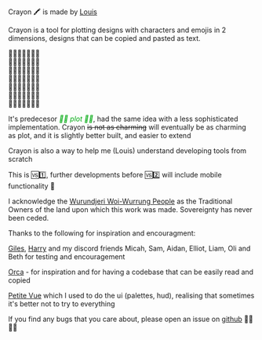 <p>
    Crayon 🖍 is made by <a href="http://yesthisislouis.com">Louis</a>
</p>
<p>
    Crayon is a tool for plotting designs with characters and emojis in 2 dimensions, designs that can be copied and pasted as text.
</p>
<p class="crayon">
    🐖🐖🐖🐖🐖🐖🐖<br>
    🐖🌱🌱🌱🌱🌱🐖<br>
    🐖🌱🌱🌱🌱🌱🐖<br>
    🐖🌱🌱💒🌱🌱🐖<br>
    🐖🌱🌱🌱🌱🌱🐖<br>
    🐖🌱🌱🌱🌱🌱🐖<br>
    🐖🐖🐖🐖🐖🐖🐖<br>
</p>
<p>It's predecesor <a href="https://yesthisislouis.com/plot" style="color: #00aa11; font-style: italic; text-decoration: none;">🌳🌳 plot 🌳🌳</a>, had the same idea with a less sophisticated implementation. Crayon <strike>is not as charming</strike> will eventually be as charming as plot, and it is slightly better built, and easier to extend</p>
<p>Crayon is also a way to help me (Louis) understand developing tools from scratch</p>
<p>This is 🆚1️⃣, further developments before 🆚2️⃣ will include mobile functionality 📳</p>
<p>I acknowledge the <a href="https://www.wurundjeri.com.au/">Wurundjeri Woi-Wurrung People</a> as the Traditional Owners of the land upon which this work was made. Sovereignty has never been ceded.</p>
<p>Thanks to the following for inspiration and encouragment:</p>
<p><a href="https://gilesgraham.xyz/">Giles</a>, <a href="https://hellothisismywebsite.com/">Harry</a> and my discord friends Micah, Sam, Aidan, Elliot, Liam, Oli and Beth for testing and encouragement</p>
<p><a href="orca.wtf">Orca</a> - for inspiration and for having a codebase that can be easily read and copied</p>
<p><a href="https://github.com/vuejs/petite-vue">Petite Vue</a> which I used to do the ui (palettes, hud), realising that sometimes it's better not to try to everything</p>
<p>If you find any bugs that you care about, please open an issue on <a href="https://github.com/Louis-yes/crayon/issues">github</a> 🐞🐞🐞🐞</p>